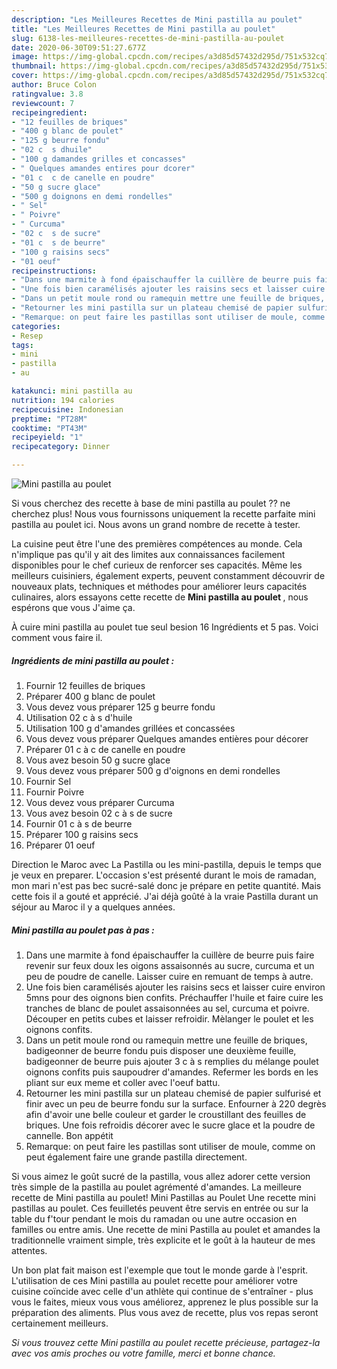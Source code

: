 ```yaml
---
description: "Les Meilleures Recettes de Mini pastilla au poulet"
title: "Les Meilleures Recettes de Mini pastilla au poulet"
slug: 6138-les-meilleures-recettes-de-mini-pastilla-au-poulet
date: 2020-06-30T09:51:27.677Z
image: https://img-global.cpcdn.com/recipes/a3d85d57432d295d/751x532cq70/mini-pastilla-au-poulet-photo-principale-de-la-recette.jpg
thumbnail: https://img-global.cpcdn.com/recipes/a3d85d57432d295d/751x532cq70/mini-pastilla-au-poulet-photo-principale-de-la-recette.jpg
cover: https://img-global.cpcdn.com/recipes/a3d85d57432d295d/751x532cq70/mini-pastilla-au-poulet-photo-principale-de-la-recette.jpg
author: Bruce Colon
ratingvalue: 3.8
reviewcount: 7
recipeingredient:
- "12 feuilles de briques"
- "400 g blanc de poulet"
- "125 g beurre fondu"
- "02 c  s dhuile"
- "100 g damandes grilles et concasses"
- " Quelques amandes entires pour dcorer"
- "01 c  c de canelle en poudre"
- "50 g sucre glace"
- "500 g doignons en demi rondelles"
- " Sel"
- " Poivre"
- " Curcuma"
- "02 c  s de sucre"
- "01 c  s de beurre"
- "100 g raisins secs"
- "01 oeuf"
recipeinstructions:
- "Dans une marmite à fond épaischauffer la cuillère de beurre puis faire revenir sur feux doux les oigons assaisonnés au sucre, curcuma et un peu de poudre de canelle. Laisser cuire en remuant de temps à autre."
- "Une fois bien caramélisés ajouter les raisins secs et laisser cuire environ 5mns pour des oignons bien confits. Préchauffer l&#39;huile et faire cuire les tranches de blanc de poulet assaisonnées au sel, curcuma et poivre. Découper en petits cubes et laisser refroidir. Mèlanger le poulet et les oignons confits."
- "Dans un petit moule rond ou ramequin mettre une feuille de briques, badigeonner de beurre fondu puis disposer une deuxième feuille, badigeonner de beurre puis ajouter 3 c à s remplies du mélange poulet oignons confits puis saupoudrer d&#39;amandes. Refermer les bords en les pliant sur eux meme et coller avec l&#39;oeuf battu."
- "Retourner les mini pastilla sur un plateau chemisé de papier sulfurisé et finir avec un peu de beurre fondu sur la surface. Enfourner à 220 degrès afin d&#39;avoir une belle couleur et garder le croustillant des feuilles de briques. Une fois refroidis décorer avec le sucre glace et la poudre de cannelle. Bon appétit"
- "Remarque: on peut faire les pastillas sont utiliser de moule, comme on peut également faire une grande pastilla directement."
categories:
- Resep
tags:
- mini
- pastilla
- au

katakunci: mini pastilla au 
nutrition: 194 calories
recipecuisine: Indonesian
preptime: "PT28M"
cooktime: "PT43M"
recipeyield: "1"
recipecategory: Dinner

---
```



![Mini pastilla au poulet](https://img-global.cpcdn.com/recipes/a3d85d57432d295d/751x532cq70/mini-pastilla-au-poulet-photo-principale-de-la-recette.jpg)

Si vous cherchez des recette à base de mini pastilla au poulet ?? ne cherchez plus! Nous vous fournissons uniquement la recette parfaite mini pastilla au poulet ici. Nous avons un grand nombre de recette à tester.

La cuisine peut être l'une des premières compétences au monde. Cela n'implique pas qu'il y ait des limites aux connaissances facilement disponibles pour le chef curieux de renforcer ses capacités. Même les meilleurs cuisiniers, également experts, peuvent constamment découvrir de nouveaux plats, techniques et méthodes pour améliorer leurs capacités culinaires, alors essayons cette recette de <strong> Mini pastilla au poulet </strong>, nous espérons que vous J'aime ça.

<!--inarticleads1-->

À cuire mini pastilla au poulet tue seul besion 16 Ingrédients et 5 pas. Voici comment vous faire il.

##### Ingrédients de mini pastilla au poulet :

1. Fournir 12 feuilles de briques
1. Préparer 400 g blanc de poulet
1. Vous devez vous préparer 125 g beurre fondu
1. Utilisation 02 c à s d&#39;huile
1. Utilisation 100 g d&#39;amandes grillées et concassées
1. Vous devez vous préparer  Quelques amandes entières pour décorer
1. Préparer 01 c à c de canelle en poudre
1. Vous avez besoin 50 g sucre glace
1. Vous devez vous préparer 500 g d&#39;oignons en demi rondelles
1. Fournir  Sel
1. Fournir  Poivre
1. Vous devez vous préparer  Curcuma
1. Vous avez besoin 02 c à s de sucre
1. Fournir 01 c à s de beurre
1. Préparer 100 g raisins secs
1. Préparer 01 oeuf


Direction le Maroc avec La Pastilla ou les mini-pastilla, depuis le temps que je veux en preparer. L&#39;occasion s&#39;est présenté durant le mois de ramadan, mon mari n&#39;est pas bec sucré-salé donc je prépare en petite quantité. Mais cette fois il a gouté et apprécié. J&#39;ai déjà goûté à la vraie Pastilla durant un séjour au Maroc il y a quelques années. 

<!--inarticleads2-->

##### Mini pastilla au poulet pas à pas :

1. Dans une marmite à fond épaischauffer la cuillère de beurre puis faire revenir sur feux doux les oigons assaisonnés au sucre, curcuma et un peu de poudre de canelle. Laisser cuire en remuant de temps à autre.
1. Une fois bien caramélisés ajouter les raisins secs et laisser cuire environ 5mns pour des oignons bien confits. Préchauffer l&#39;huile et faire cuire les tranches de blanc de poulet assaisonnées au sel, curcuma et poivre. Découper en petits cubes et laisser refroidir. Mèlanger le poulet et les oignons confits.
1. Dans un petit moule rond ou ramequin mettre une feuille de briques, badigeonner de beurre fondu puis disposer une deuxième feuille, badigeonner de beurre puis ajouter 3 c à s remplies du mélange poulet oignons confits puis saupoudrer d&#39;amandes. Refermer les bords en les pliant sur eux meme et coller avec l&#39;oeuf battu.
1. Retourner les mini pastilla sur un plateau chemisé de papier sulfurisé et finir avec un peu de beurre fondu sur la surface. Enfourner à 220 degrès afin d&#39;avoir une belle couleur et garder le croustillant des feuilles de briques. Une fois refroidis décorer avec le sucre glace et la poudre de cannelle. Bon appétit
1. Remarque: on peut faire les pastillas sont utiliser de moule, comme on peut également faire une grande pastilla directement.


Si vous aimez le goût sucré de la pastilla, vous allez adorer cette version très simple de la pastilla au poulet agrémenté d&#39;amandes. La meilleure recette de Mini pastilla au poulet! Mini Pastillas au Poulet Une recette mini pastillas au poulet. Ces feuilletés peuvent être servis en entrée ou sur la table du f&#39;tour pendant le mois du ramadan ou une autre occasion en familles ou entre amis. Une recette de mini Pastilla au poulet et amandes la traditionnelle vraiment simple, très explicite et le goût à la hauteur de mes attentes. 

<!--inarticleads1-->

<p>
Un bon plat fait maison est l'exemple que tout le monde garde à l'esprit. L'utilisation de ces Mini pastilla au poulet recette pour améliorer votre cuisine coïncide avec celle d'un athlète qui continue de s'entraîner - plus vous le faites, mieux vous vous améliorez, apprenez le plus possible sur la préparation des aliments. Plus vous avez de recette, plus vos repas seront certainement meilleurs.
</p>

<p>
<i>Si vous trouvez cette Mini pastilla au poulet recette précieuse, partagez-la avec vos amis proches ou votre famille, merci et bonne chance.</i>
</p>
